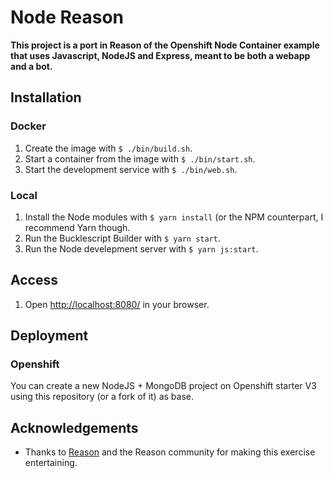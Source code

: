 # Node Reason  

__This project is a port in Reason of the Openshift Node Container example that uses Javascript, NodeJS and Express, meant to be both a webapp and a bot.__  

## Installation  

### Docker  

1. Create the image with `$ ./bin/build.sh`.  
1. Start a container from the image with `$ ./bin/start.sh`.  
1. Start the development service with `$ ./bin/web.sh`.  

### Local  

1. Install the Node modules with `$ yarn install` (or the NPM counterpart, I recommend Yarn though.  
1. Run the Bucklescript Builder with `$ yarn start`.  
1. Run the Node develepment server with `$ yarn js:start`.  

## Access  

1. Open [http://localhost:8080/](http://localhost:8080/) in your browser.  

## Deployment  

### Openshift  

You can create a new NodeJS + MongoDB project on Openshift starter V3 using this repository (or a fork of it) as base.

## Acknowledgements  

* Thanks to [Reason](https://reasonml.github.io) and the Reason community for making this exercise entertaining.
